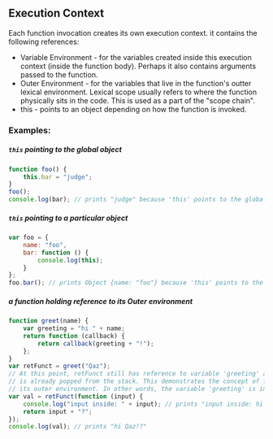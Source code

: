 ## Execution Context
Each function invocation creates its own execution context. it contains the following references:   
* Variable Environment - for the variables created inside this execution context (inside the function body). Perhaps it also contains arguments passed to the function.
* Outer Environment - for the variables that live in the function's outter lexical environment. Lexical scope usually refers to where the function physically sits in the code. This is used as a part of the "scope chain".
* this - points to an object depending on how the function is invoked. 

### Examples:
##### `this` pointing to the global object
```javascript 
function foo() {
	this.bar = "judge";
}
foo();
console.log(bar); // prints "judge" because 'this' points to the global object (Window)
```
##### `this` pointing to a particular object
```javascript 
var foo = {
    name: "foo",
    bar: function () {
        console.log(this);
    }
};
foo.bar(); // prints Object {name: "foo"} because 'this' points to the object foo
```
##### a function holding reference to its Outer environment
```javascript
function greet(name) {
    var greeting = "hi " + name;
    return function (callback) {
        return callback(greeting + "!");
    };
}
var retFunct = greet("Qaz");
// At this point, retFunct still has reference to variable 'greeting' although greet() was executed and
// is already popped from the stack. This demonstrates the concept of function holding reference to 
// its outer environment. In other words, the variable 'greeting' is inside retFunct's lexical scope.
var val = retFunct(function (input) {
    console.log("input inside: " + input); // prints "input inside: hi Qaz!"
    return input + "?";
});
console.log(val); // prints "hi Qaz!?"
```
